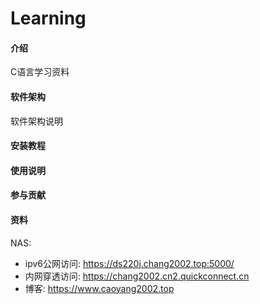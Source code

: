 # Learning

#### 介绍
C语言学习资料

#### 软件架构
软件架构说明


#### 安装教程



#### 使用说明


#### 参与贡献



#### 资料
NAS:
- ipv6公网访问: https://ds220j.chang2002.top:5000/
- 内网穿透访问: https://chang2002.cn2.quickconnect.cn
- 博客: https://www.caoyang2002.top


